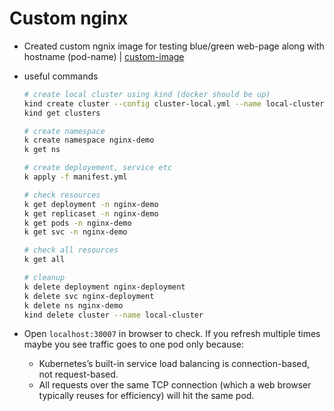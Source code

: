 # Custom nginx

- Created custom ngnix image for testing blue/green web-page along with hostname (pod-name) | [custom-image](https://hub.docker.com/r/princebansal7/nginx-custom/tags)

- useful commands
    ```sh
    # create local cluster using kind (docker should be up)
    kind create cluster --config cluster-local.yml --name local-cluster
    kind get clusters

    # create namespace
    k create namespace nginx-demo
    k get ns

    # create deployement, service etc
    k apply -f manifest.yml

    # check resources
    k get deployment -n nginx-demo
    k get replicaset -n nginx-demo
    k get pods -n nginx-demo
    k get svc -n nginx-demo

    # check all resources
    k get all

    # cleanup
    k delete deployment nginx-deployment
    k delete svc nginx-deployment
    k delete ns nginx-demo
    kind delete cluster --name local-cluster
    ```
- Open `localhost:30007` in browser to check. If you refresh multiple times maybe you see traffic goes to one pod only because:
  - Kubernetes’s built-in service load balancing is connection-based, not request-based.
  - All requests over the same TCP connection (which a web browser typically reuses for efficiency) will hit the same pod.